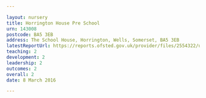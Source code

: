 ```yaml
---

layout: nursery
title: Horrington House Pre School
urn: 143008
postcode: BA5 3EB
address: The School House, Horrington, Wells, Somerset, BA5 3EB
latestReportUrl: https://reports.ofsted.gov.uk/provider/files/2554322/urn/143008.pdf
teaching: 2
development: 2
leadership: 2
outcomes: 2
overall: 2
date: 8 March 2016

---
```

